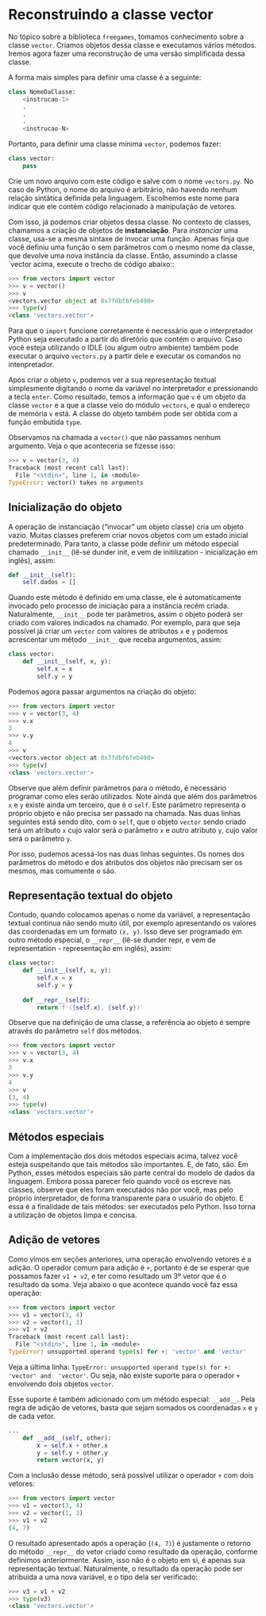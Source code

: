 # Reconstruindo a classe vector

No tópico sobre a biblioteca `freegames`, tomamos conhecimento sobre a classe
`vector`. Criamos objetos dessa classe e executamos vários métodos. Iremos
agora fazer uma reconstrução de uma versão simplificada dessa classe.

A forma mais simples para definir uma classe é a seguinte:

```python
class NomeDaClasse:
    <instrucao-1>
    .
    .
    .
    <instrucao-N>
```

Portanto, para definir uma classe mínima `vector`, podemos fazer:

```python
class vector:
    pass
```

Crie um novo arquivo com este código e salve com o nome `vectors.py`. No caso
de Python, o nome do arquivo é arbitrário, não havendo nenhum relação sintática 
definida pela linguagem. Escolhemos este nome para indicar que ele contém código
relacionado à manipulação de vetores.

Com isso, já podemos criar objetos dessa classe. No contexto de classes, chamamos
a criação de objetos de **instanciação**. Para _instanciar_ uma classe, usa-se a 
mesma sintaxe de invocar uma função. Apenas finja que você definiu uma função o
sem parâmetros com o mesmo nome da classe, que devolve uma nova instância da
classe. Então, assumindo a classe `vector acima, execute o trecho de código abaixo::

```python
>>> from vectors import vector
>>> v = vector()
>>> v
<vectors.vector object at 0x7fdbf6feb490>
>>> type(v)
<class 'vectors.vector'>
```

Para que o `import` funcione corretamente é necessário que o interpretador Python
seja executado a partir do diretório que contém o arquivo. Caso você esteja 
utilizando o IDLE (ou algum outro ambiente) também pode executar o arquivo
`vectors.py` a partir dele e executar os comandos no intenpretador.

Após criar o objeto `v`,
podemos ver a sua representação textual simplesmente digitando o nome da variável
no interpretador e pressionando a tecla `enter`. Como resultado, temos a informação
que `v` é um 
objeto da classe `vector` e a que a classe veio do módulo `vectors`, e qual o 
endereço de memória `v` está. A classe do objeto também pode ser obtida com a
função embutida `type`.

Observamos na chamada a `vector()` que não passamos nenhum argumento. Veja o que aconteceria se fizesse isso:

```python
>>> v = vector(3, 4)
Traceback (most recent call last):
  File "<stdin>", line 1, in <module>
TypeError: vector() takes no arguments
```

## Inicialização do objeto

A operação de instanciação (“invocar” um objeto classe) cria um objeto vazio. Muitas classes preferem criar novos objetos com um estado inicial predeterminado. Para tanto, a classe pode definir um método especial chamado `__init__` (lê-se dunder init, e vem de initilization - inicialização em inglês), assim:

```python
def __init__(self):
    self.dados = []
```

Quando este método é definido em uma classe, ele é automaticamente invocado pelo
processo de iniciação para a instância recém criada. Naturalmente,  `__init__` pode
ter parâmetros, assim o objeto poderá ser criado com valores indicados na chamado.
Por exemplo, para que seja possível já criar um `vector` com valores de atributos
`x` e  `y` podemos acrescentar um método `__init__` que receba argumentos, assim:

```python
class vector:
    def __init__(self, x, y):
        self.x = x
        self.y = y
```

Podemos agora passar argumentos na criação do objeto:  

```python
>>> from vectors import vector
>>> v = vector(3, 4)
>>> v.x
3
>>> v.y
4
>>> v
<vectors.vector object at 0x7fdbf6feb490>
>>> type(v)
<class 'vectors.vector'>
```

Observe que além definir parâmetros para o método, é necessário programar
como eles serão utilizados. Note ainda que além dos parâmetros `x` e `y` existe 
ainda um terceiro, que é o `self`.  Este parâmetro representa o próprio objeto
e não precisa ser passado na chamada. Nas duas linhas seguintes está sendo dito,
com o `self`, que o objeto `vector` sendo criado terá um atributo `x` cujo valor 
será o parâmetro `x` e outro atributo `y`, cujo valor será o parâmetro `y`. 

Por isso, pudemos acessá-los nas duas linhas seguintes. Os nomes dos parâmetros
do método e dos atributos dos objetos não precisam ser os mesmos, mas comumente
o são. 

## Representação textual do objeto

Contudo, quando colocamos apenas o nome da variável, a representação textual
continua não sendo muito útil, por exemplo apresentando os valores das
coordenadas em um formato `(x, y)`. Isso deve ser programado em outro método
especial, o `__repr__` (lê-se dunder repr, e vem de representation -
representação em inglês), assim:

```python
class vector:
    def __init__(self, x, y):
        self.x = x
        self.y = y
    
    def __repr__(self):
        return f'({self.x}, {self.y})'
```

Observe que na definição de uma classe, a referência ao objeto é sempre
através do parâmetro `self` dos métodos.

```python
>>> from vectors import vector
>>> v = vector(3, 4)
>>> v.x
3
>>> v.y
4
>>> v
(3, 4)
>>> type(v)
<class 'vectors.vector'>
```

## Métodos especiais

Com a implementação dos dois métodos especiais acima, talvez você esteja
suspeitando que tais métodos são importantes. E, de fato, são. Em Python,
esses métodos especiais são parte central do modelo de dados da linguagem.
Embora possa parecer feio quando você os escreve nas classes, observe que
eles foram executados não por você, mas pelo próprio interpretador, de forma
transparente para o usuário do objeto. E essa é a finalidade de tais métodos:
ser executados pelo Python. Isso torna a utilização de objetos
limpa e concisa.

## Adição de vetores

Como vimos em seções anteriores, uma operação envolvendo vetores é a adição.
O operador comum para adição é `+`, portanto é de se esperar que possamos 
fazer  `v1 + v2`, e ter como resultado um 3º vetor que é o resultado da soma.
Veja abaixo o que acontece quando você faz essa operação:

```python
>>> from vectors import vector
>>> v1 = vector(3, 4)
>>> v2 = vector(1, 3)
>>> v1 + v2 
Traceback (most recent call last):
  File "<stdin>", line 1, in <module>
TypeError: unsupported operand type(s) for +: 'vector' and 'vector'
```

Veja a última linha: `TypeError: unsupported operand type(s) for +: 'vector' and 
'vector'`. Ou seja, não existe suporte para o operador `+` envolvendo dois objetos
`vector`.

Esse suporte é também adicionado com um método especial: `__add__`. Pela regra de 
adição de vetores, basta que sejam somados os coordenadas `x` e `y` de cada vetor.

```python
...
    def __add__(self, other):
        x = self.x + other.x
        y = self.y + other.y
        return vector(x, y)
```

Com a inclusão desse método, será possível utilizar o operador `+` com dois
vetores:

```python
>>> from vectors import vector
>>> v1 = vector(3, 4)
>>> v2 = vector(1, 3)
>>> v1 + v2 
(4, 7)
```

O resultado apresentado após a operação (`(4, 7)`) é justamente o retorno do
método `__repr__` do vetor criado como resultado da operação, conforme definimos
anteriormente. Assim, isso não é o objeto em si, é apenas sua representação
textual. Naturalmente, o resultado da operação pode ser atribuída a uma nova 
variável, e o tipo dela ser verificado:

```python
>>> v3 = v1 + v2 
>>> type(v3)
<class 'vectors.vector'>
```
